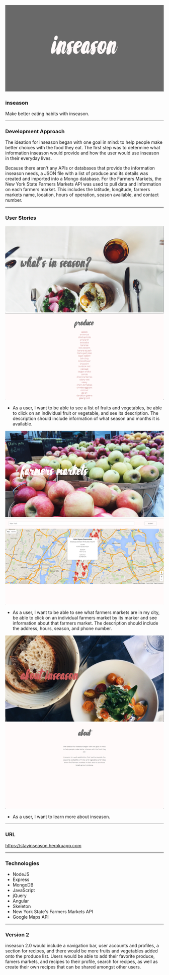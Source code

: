 ![Alt text](/public/images/readme/inseason-logo.png)

### inseason

Make better eating habits with inseason.

---

### Development Approach

The ideation for inseason began with one goal in mind: to help people make better choices with the food they eat. The first step was to determine what information inseason would provide and how the user would use inseason in their everyday lives.

Because there aren't any APIs or databases that provide the information inseason needs, a JSON file with a list of produce and its details was created and imported into a Mongo database. For the Farmers Markets, the New York State Farmers Markets API was used to pull data and information on each farmers market. This includes the latitude, longitude, farmers markets name, location, hours of operation, season available, and contact number.

---

### User Stories

![User stories](/public/images/readme/whats-in-season.png)
![User stories](/public/images/readme/produce-list.png)

* As a user, I want to be able to see a list of fruits and vegetables, be able to click on an individual fruit or vegetable, and see its description. The description should include information of what season and months it is available.

![User stories](/public/images/readme/farmers-market.png)
![User stories](/public/images/readme/farmers-markets-map.png)

* As a user, I want to be able to see what farmers markets are in my city, be able to click on an individual farmers market by its marker and see information about that farmers market. The description should include the address, hours, season, and phone number.

![User stories](/public/images/readme/about.png)
![User stories](/public/images/readme/about-description.png)

* As a user, I want to learn more about inseason.

---

### URL

https://stayinseason.herokuapp.com

---

### Technologies

* NodeJS
* Express
* MongoDB
* JavaScript
* jQuery
* Angular
* Skeleton
* New York State's Farmers Markets API
* Google Maps API

---

### Version 2

inseason 2.0 would include a navigation bar, user accounts and profiles, a section for recipes, and there would be more fruits and vegetables added onto the produce list. Users would be able to add their favorite produce, famers markets, and recipes to their profile, search for recipes, as well as create their own recipes that can be shared amongst other users.
